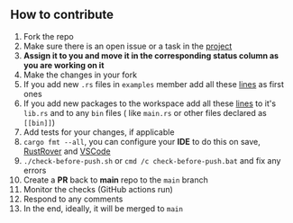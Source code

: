 ## How to contribute

1. Fork the repo
2. Make sure there is an open issue or a task in the [project](https://github.com/users/radumarias/projects/1)
3. **Assign it to you and move it in the corresponding status column as you are working on it**
4. Make the changes in your fork
5. If you add new `.rs` files in `examples` member add all these [lines](https://github.com/radumarias/rencfs/blob/main/src/lib.rs#L1-L16) as first ones
6. If you add new packages to the workspace add all these [lines](https://github.com/radumarias/rencfs/blob/main/src/lib.rs#L1-L16) to it's `lib.rs`
   and to any `bin` files (
   like `main.rs` or other files declared as `[[bin]]`)
7. Add tests for your changes, if applicable
8. `cargo fmt --all`, you can configure your **IDE** to do this on
   save, [RustRover](https://www.jetbrains.com/help/rust/rustfmt.html)
   and [VSCode](https://code.visualstudio.com/docs/languages/rust#_formatting)
9. `./check-before-push.sh` or `cmd /c check-before-push.bat` and fix any errors
10. Create a **PR** back to **main** repo to the `main` branch
11. Monitor the checks (GitHub actions run)
12. Respond to any comments
13. In the end, ideally, it will be merged to `main`
